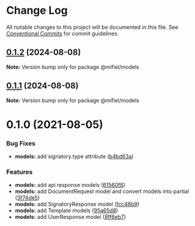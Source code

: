# Change Log

All notable changes to this project will be documented in this file.
See [Conventional Commits](https://conventionalcommits.org) for commit guidelines.

## [0.1.2](https://github.com/Mifiel/mifiel-js/compare/@mifiel/models@0.1.1...@mifiel/models@0.1.2) (2024-08-08)

**Note:** Version bump only for package @mifiel/models





## [0.1.1](https://github.com/Mifiel/mifiel-js/compare/@mifiel/models@0.1.0...@mifiel/models@0.1.1) (2024-08-08)

**Note:** Version bump only for package @mifiel/models





# 0.1.0 (2021-08-05)


### Bug Fixes

* **models:** add signatory.type attribute ([b4bd63a](https://github.com/Mifiel/mifiel-js/commit/b4bd63afcc5d2f44ee5f0e53e487c699db5676b7))


### Features

* **models:** add api response models ([61560f8](https://github.com/Mifiel/mifiel-js/commit/61560f8fb9a18a6ac479fb191c5cca67e0b021d8))
* **models:** add DocumentRequest model and convert models into partial ([3f74de5](https://github.com/Mifiel/mifiel-js/commit/3f74de5aaedd7f618f9adcd9aa5853797a594f39))
* **models:** add SignatoryResponse model ([fcc48b9](https://github.com/Mifiel/mifiel-js/commit/fcc48b98e49b050921e9538d5ad89c33aaa84b58))
* **models:** add Template models ([95a65d8](https://github.com/Mifiel/mifiel-js/commit/95a65d806cd29ac1191c5f990a704eb3f32402d1))
* **models:** add UserResponse model ([8ff6eb7](https://github.com/Mifiel/mifiel-js/commit/8ff6eb7f835492164fffb3731c602c6afbc5ab0a))
